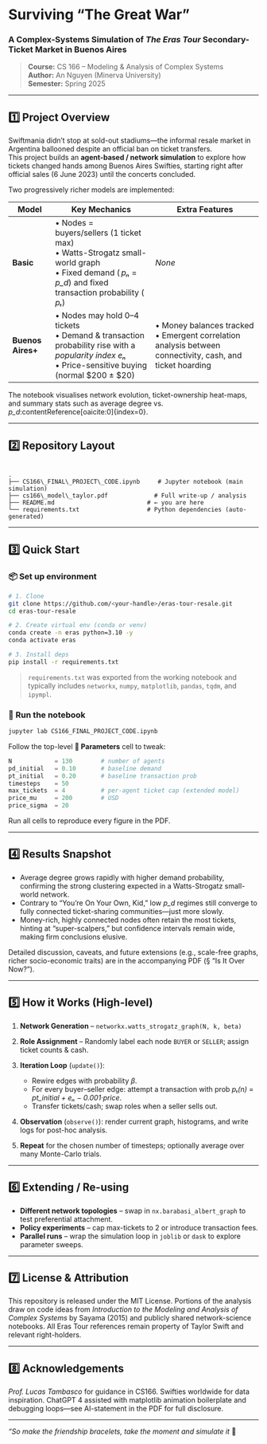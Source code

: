 
# Surviving “The Great War”  
### A Complex-Systems Simulation of *The Eras Tour* Secondary-Ticket Market in Buenos Aires

> **Course:** CS 166 – Modeling & Analysis of Complex Systems  
> **Author:** An Nguyen (Minerva University)  
> **Semester:** Spring 2025

---

## 1️⃣  Project Overview
Swiftmania didn’t stop at sold-out stadiums—the informal resale market in Argentina ballooned despite an official ban on ticket transfers.  
This project builds an **agent-based / network simulation** to explore how tickets changed hands among Buenos Aires Swifties, starting right after official sales (6 June 2023) until the concerts concluded.

Two progressively richer models are implemented:

| Model | Key Mechanics | Extra Features |
|-------|---------------|----------------|
| **Basic** | • Nodes = buyers/sellers (1 ticket max)  <br>• Watts-Strogatz small-world graph <br>• Fixed demand ( *pₙ* = *p_d*) and fixed transaction probability ( *pₜ*) | *None* |
| **Buenos Aires+** | • Nodes may hold 0–4 tickets  <br>• Demand & transaction probability rise with a *popularity index* *eₙ*  <br>• Price-sensitive buying (normal \$200 ± \$20) | • Money balances tracked  <br>• Emergent correlation analysis between connectivity, cash, and ticket hoarding |

The notebook visualises network evolution, ticket-ownership heat-maps, and summary stats such as average degree vs. *p_d*:contentReference[oaicite:0]{index=0}.

---

## 2️⃣  Repository Layout
```

.
├── CS166\_FINAL\_PROJECT\_CODE.ipynb     # Jupyter notebook (main simulation)
├── cs166\_model\_taylor.pdf             # Full write-up / analysis
├── README.md                          # ← you are here
└── requirements.txt                   # Python dependencies (auto-generated)

````

---

## 3️⃣  Quick Start

### 📦 Set up environment
```bash
# 1. Clone
git clone https://github.com/<your-handle>/eras-tour-resale.git
cd eras-tour-resale

# 2. Create virtual env (conda or venv)
conda create -n eras python=3.10 -y
conda activate eras

# 3. Install deps
pip install -r requirements.txt
````

> `requirements.txt` was exported from the working notebook and typically includes
> `networkx`, `numpy`, `matplotlib`, `pandas`, `tqdm`, and `ipympl`.

### 🚀 Run the notebook

```bash
jupyter lab CS166_FINAL_PROJECT_CODE.ipynb
```

Follow the top-level **🔧 Parameters** cell to tweak:

```python
N            = 130        # number of agents
pd_initial   = 0.10       # baseline demand
pt_initial   = 0.20       # baseline transaction prob
timesteps    = 50
max_tickets  = 4          # per-agent ticket cap (extended model)
price_mu     = 200        # USD
price_sigma  = 20
```

Run all cells to reproduce every figure in the PDF.

---

## 4️⃣  Results Snapshot

* Average degree grows rapidly with higher demand probability, confirming the strong clustering expected in a Watts-Strogatz small-world network.
* Contrary to “You’re On Your Own, Kid,” low *p\_d* regimes still converge to fully connected ticket-sharing communities—just more slowly.
* Money-rich, highly connected nodes often retain the most tickets, hinting at “super-scalpers,” but confidence intervals remain wide, making firm conclusions elusive.

Detailed discussion, caveats, and future extensions (e.g., scale-free graphs, richer socio-economic traits) are in the accompanying PDF (§ “Is It Over Now?”).

---

## 5️⃣  How it Works (High-level)

1. **Network Generation** – `networkx.watts_strogatz_graph(N, k, beta)`
2. **Role Assignment** – Randomly label each node `BUYER` or `SELLER`; assign ticket counts & cash.
3. **Iteration Loop** (`update()`):

   * Rewire edges with probability *β*.
   * For every buyer–seller edge: attempt a transaction with prob *pₜ(n)* = *pt\_initial + eₙ − 0.001·price*.
   * Transfer tickets/cash; swap roles when a seller sells out.
4. **Observation** (`observe()`): render current graph, histograms, and write logs for post-hoc analysis.
5. **Repeat** for the chosen number of timesteps; optionally average over many Monte-Carlo trials.

---

## 6️⃣  Extending / Re-using

* **Different network topologies** – swap in `nx.barabasi_albert_graph` to test preferential attachment.
* **Policy experiments** – cap max-tickets to 2 or introduce transaction fees.
* **Parallel runs** – wrap the simulation loop in `joblib` or `dask` to explore parameter sweeps.

---

## 7️⃣  License & Attribution

This repository is released under the MIT License.
Portions of the analysis draw on code ideas from *Introduction to the Modeling and Analysis of Complex Systems* by Sayama (2015) and publicly shared network-science notebooks.
All Eras Tour references remain property of Taylor Swift and relevant right-holders.

---

## 8️⃣  Acknowledgements

*Prof. Lucas Tambasco* for guidance in CS166.
Swifties worldwide for data inspiration.
ChatGPT 4 assisted with matplotlib animation boilerplate and debugging loops—see AI-statement in the PDF for full disclosure.

---

*“So make the friendship bracelets, take the moment and simulate it* 🌟


